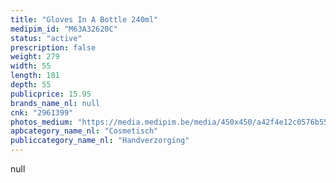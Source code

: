 ```yaml
---
title: "Gloves In A Bottle 240ml"
medipim_id: "M63A32620C"
status: "active"
prescription: false
weight: 279
width: 55
length: 181
depth: 55
publicprice: 15.95
brands_name_nl: null
cnk: "2961399"
photos_medium: "https://media.medipim.be/media/450x450/a42f4e12c0576b55043116b61eb8f8f8.jpg"
apbcategory_name_nl: "Cosmetisch"
publiccategory_name_nl: "Handverzorging"
---
```

null
